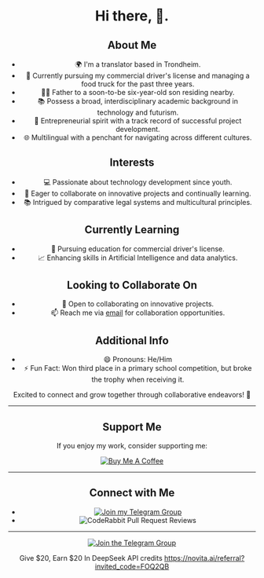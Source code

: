 <div align="center">

# Hi there, 👋.

## About Me

- 🌍 I'm a translator based in Trondheim.
- 🚚 Currently pursuing my commercial driver's license and managing a food truck for the past three years.
- 👨‍👦 Father to a soon-to-be six-year-old son residing nearby.
- 📚 Possess a broad, interdisciplinary academic background in technology and futurism.
- 💼 Entrepreneurial spirit with a track record of successful project development.
- 🌐 Multilingual with a penchant for navigating across different cultures.

## Interests

- 💻 Passionate about technology development since youth.
- 🌱 Eager to collaborate on innovative projects and continually learning.
- 📚 Intrigued by comparative legal systems and multicultural principles.

## Currently Learning

- 🚚 Pursuing education for commercial driver's license.
- 📈 Enhancing skills in Artificial Intelligence and data analytics.

## Looking to Collaborate On

- 🤝 Open to collaborating on innovative projects.
- 📫 Reach me via [email](mzogz@hotmail.com) for collaboration opportunities.

## Additional Info

- 😄 Pronouns: He/Him
- ⚡ Fun Fact: Won third place in a primary school competition, but broke the trophy when receiving it.

Excited to connect and grow together through collaborative endeavors! 🚀

---

## Support Me

If you enjoy my work, consider supporting me:

[![Buy Me A Coffee](https://img.buymeacoffee.com/button-api/?text=Buy%20me%20a%20coffee&emoji=&slug=mehmetzekih&button_colour=FFDD00&font_colour=000000&font_family=Cookie&outline_colour=000000&coffee_colour=ffffff)](https://www.buymeacoffee.com/mehmetzekih)

---

## Connect with Me

- [![Join my Telegram Group](https://img.shields.io/badge/Telegram-Join%20@ZeZilly%20Group-blue)](https://t.me/ZekTonz)
- ![CodeRabbit Pull Request Reviews](https://img.shields.io/coderabbit/prs/github/ZeZilly/ZeZilly?labelColor=171717&color=FF570A&link=https%3A%2F%2Fcoderabbit.ai&label=CodeRabbit%20Reviews)

---

[![Join the Telegram Group](https://tinyurl.com/Merhabatelegram)](https://t.me/ZekTonz)

Give $20,
Earn $20
In DeepSeek API credits
https://novita.ai/referral?invited_code=FOQ2QB


</div>